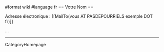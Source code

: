 #format wiki
#language fr
== Votre Nom ==

Adresse électronique : [[MailTo(vous AT PASDEPOURRIELS exemple DOT fr)]]

...

----
CategoryHomepage


<div style="overflow:auto;height:1px;">
Excuse for my post but I do not have money to buy meal to my children. Forgive me please.
[http://www.webpage24.de/host/casino/free_online_casino_games.html free online casino games]
[http://www.webpage24.de/host/casino/gambling_casino_online.html gambling casino online]
[http://www.webpage24.de/host/casino/gettysburg_casino.html gettysburg casino]
[http://www.webpage24.de/host/casino/golden_palace_online_casino.html golden palace online casino]
[http://www.webpage24.de/host/casino/hampton_beach_casino.html hampton beach casino]
[http://www.webpage24.de/host/casino/hard_rock_casino_online.html hard rock casino online]
[http://www.webpage24.de/host/casino/how_to_cheat_casino_in_poker.html how to cheat casino in poker]
[http://www.webpage24.de/host/casino/internet_casino.html internet casino]
[http://www.webpage24.de/host/casino/internet_casino_gambling.html internet casino gambling]
[http://www.webpage24.de/host/casino/las_vegas_casino.html las vegas casino]
[http://www.webpage24.de/host/casino/las_vegas_casino_employment.html las vegas casino employment]
[http://www.webpage24.de/host/casino/las_vegas_casino_free_coupon.html las vegas casino free coupon]
[http://www.webpage24.de/host/casino/laughlin_casino.html laughlin casino]
[http://www.webpage24.de/host/casino/mandalay_bay_hotel_vs_casino.html mandalay bay hotel vs casino]
[http://www.webpage24.de/host/casino/michigan_casino_packages.html michigan casino packages]
[http://www.webpage24.de/host/casino/mohegan_sun_casino.html mohegan sun casino]
[http://www.webpage24.de/host/casino/mystic_lake_casino.html mystic lake casino]
[http://www.webpage24.de/host/casino/mystic_lake_casino_minnesota.html mystic lake casino minnesota]
[http://www.webpage24.de/host/casino/new_casino_table_games.html new casino table games]
[http://www.webpage24.de/host/casino/new_york_new_york_casino.html new york new york casino]
[http://www.webpage24.de/host/casino/no_deposit_casino_codes.html no deposit casino codes]
[http://www.webpage24.de/host/casino/online_casino.html online casino]
[http://www.webpage24.de/host/casino/online_casino_blackjack.html online casino blackjack]
[http://www.webpage24.de/host/casino/online_casino_gambling.html online casino gambling]
[http://www.webpage24.de/host/casino/online_casino_partycasino_review.html online casino partycasino review]
[http://www.webpage24.de/host/casino/online_casino_reviews.html online casino reviews]
[http://www.webpage24.de/host/casino/online_casino_roller.html online casino roller]
[http://www.webpage24.de/host/casino/online_casino_sportsbook.html online casino sportsbook]
[http://www.webpage24.de/host/casino/online_gambling_casino.html online gambling casino]
[http://www.webpage24.de/host/casino/online_sports_casino.html online sports casino]
[http://www.webpage24.de/host/casino/pala_casino.html pala casino]
[http://www.webpage24.de/host/casino/peppermill_hotel_casino_reno.html peppermill hotel casino reno]
[http://www.webpage24.de/host/casino/play_casino_games_for_free.html play casino games for free]
[http://www.webpage24.de/host/casino/red_rock_casino.html red rock casino]
[http://www.webpage24.de/host/casino/red_rock_casino_and_spa.html red rock casino and spa]
[http://www.webpage24.de/host/casino/royal_oasis_golf_resort_and_casino.html royal oasis golf resort and casino]
[http://www.webpage24.de/host/casino/san_manuel_casino.html san manuel casino]
[http://www.webpage24.de/host/casino/sandia_casino.html sandia casino]
[http://www.webpage24.de/host/casino/soaring_eagle_casino.html soaring eagle casino]
[http://www.webpage24.de/host/casino/south_carolina_casino.html south carolina casino]
[http://www.webpage24.de/host/casino/south_coast_casino.html south coast casino]
[http://www.webpage24.de/host/casino/sterling_casino_ship.html sterling casino ship]
[http://www.webpage24.de/host/casino/turning_stone_casino.html turning stone casino]
[http://www.webpage24.de/host/casino/uk_casino.html uk casino]
[http://www.webpage24.de/host/casino/virtual_casino.html virtual casino]
[http://www.webpage24.de/host/casino/ashinko_pokie_casino_game.html ashinko pokie casino game]
[http://www.webpage24.de/host/casino/best_casino.html best casino]
[http://www.webpage24.de/host/casino/best_online_casino.html best online casino]
[http://www.webpage24.de/host/casino/best_online_casino_gambling.html best online casino gambling]
[http://www.webpage24.de/host/casino/big_m_casino.html big m casino]
[http://www.webpage24.de/host/casino/boomtown_hotel_casino_reno.html boomtown hotel casino reno]
[http://www.webpage24.de/host/casino/casino.html casino]
[http://www.webpage24.de/host/casino/casino_affiliate_program.html casino affiliate program]
[http://www.webpage24.de/host/casino/casino_beltegoed.html casino beltegoed]
[http://www.webpage24.de/host/casino/casino_bonus.html casino bonus]
[http://www.webpage24.de/host/casino/casino_bonuses.html casino bonuses]
[http://www.webpage24.de/host/casino/casino_canandaigua_ny.html casino canandaigua ny]
[http://www.webpage24.de/host/casino/casino_chips.html casino chips]
[http://www.webpage24.de/host/casino/casino_cruise_ship_for_sale.html casino cruise ship for sale]
[http://www.webpage24.de/host/casino/casino_directory.html casino directory]
[http://www.webpage24.de/host/casino/casino_free_cash.html casino free cash]
[http://www.webpage24.de/host/casino/casino_fundraisers.html casino fundraisers]
[http://www.webpage24.de/host/casino/casino_gambling.html casino gambling]
[http://www.webpage24.de/host/casino/casino_games.html casino games]
[http://www.webpage24.de/host/casino/casino_in_benalmadena.html casino in benalmadena]
[http://www.webpage24.de/host/casino/casino_internet_online_poker.html casino internet online poker]
[http://www.webpage24.de/host/casino/casino_jobs.html casino jobs]
[http://www.webpage24.de/host/casino/casino_nsw.html casino nsw]
[http://www.webpage24.de/host/casino/casino_on_net.html casino on net]
[http://www.webpage24.de/host/casino/casino_online.html casino online]
[http://www.webpage24.de/host/casino/casino_online_games_to_play.html casino online games to play]
[http://www.webpage24.de/host/casino/casino_overzicht.html casino overzicht]
[http://www.webpage24.de/host/casino/casino_playing_cards.html casino playing cards]
[http://www.webpage24.de/host/casino/casino_poker_chips.html casino poker chips]
[http://www.webpage24.de/host/casino/casino_rama.html casino rama]
[http://www.webpage24.de/host/casino/casino_roulette.html casino roulette]
[http://biggame.ho.com.ua/free_online_casino_games.html free online casino games]
[http://biggame.ho.com.ua/gambling_casino_online.html gambling casino online]
[http://biggame.ho.com.ua/gettysburg_casino.html gettysburg casino]
[http://biggame.ho.com.ua/golden_palace_online_casino.html golden palace online casino]
[http://biggame.ho.com.ua/hampton_beach_casino.html hampton beach casino]
[http://biggame.ho.com.ua/hard_rock_casino_online.html hard rock casino online]
[http://biggame.ho.com.ua/how_to_cheat_casino_in_poker.html how to cheat casino in poker]
[http://biggame.ho.com.ua/internet_casino.html internet casino]
[http://biggame.ho.com.ua/internet_casino_gambling.html internet casino gambling]
[http://biggame.ho.com.ua/las_vegas_casino.html las vegas casino]
[http://biggame.ho.com.ua/las_vegas_casino_employment.html las vegas casino employment]
[http://biggame.ho.com.ua/las_vegas_casino_free_coupon.html las vegas casino free coupon]
[http://biggame.ho.com.ua/laughlin_casino.html laughlin casino]
[http://biggame.ho.com.ua/mandalay_bay_hotel_vs_casino.html mandalay bay hotel vs casino]
[http://biggame.ho.com.ua/michigan_casino_packages.html michigan casino packages]
[http://biggame.ho.com.ua/mohegan_sun_casino.html mohegan sun casino]
[http://biggame.ho.com.ua/mystic_lake_casino.html mystic lake casino]
[http://biggame.ho.com.ua/mystic_lake_casino_minnesota.html mystic lake casino minnesota]
[http://biggame.ho.com.ua/new_casino_table_games.html new casino table games]
[http://biggame.ho.com.ua/new_york_new_york_casino.html new york new york casino]
[http://biggame.ho.com.ua/no_deposit_casino_codes.html no deposit casino codes]
[http://biggame.ho.com.ua/online_casino.html online casino]
[http://biggame.ho.com.ua/online_casino_blackjack.html online casino blackjack]
[http://biggame.ho.com.ua/online_casino_gambling.html online casino gambling]
[http://biggame.ho.com.ua/online_casino_partycasino_review.html online casino partycasino review]
[http://biggame.ho.com.ua/online_casino_reviews.html online casino reviews]
[http://biggame.ho.com.ua/online_casino_roller.html online casino roller]
[http://biggame.ho.com.ua/online_casino_sportsbook.html online casino sportsbook]
[http://biggame.ho.com.ua/online_gambling_casino.html online gambling casino]
[http://biggame.ho.com.ua/online_sports_casino.html online sports casino]
[http://biggame.ho.com.ua/pala_casino.html pala casino]
[http://biggame.ho.com.ua/peppermill_hotel_casino_reno.html peppermill hotel casino reno]
[http://biggame.ho.com.ua/play_casino_games_for_free.html play casino games for free]
[http://biggame.ho.com.ua/red_rock_casino.html red rock casino]
[http://biggame.ho.com.ua/red_rock_casino_and_spa.html red rock casino and spa]
[http://biggame.ho.com.ua/royal_oasis_golf_resort_and_casino.html royal oasis golf resort and casino]
[http://biggame.ho.com.ua/san_manuel_casino.html san manuel casino]
[http://biggame.ho.com.ua/sandia_casino.html sandia casino]
[http://biggame.ho.com.ua/soaring_eagle_casino.html soaring eagle casino]
[http://biggame.ho.com.ua/south_carolina_casino.html south carolina casino]
[http://biggame.ho.com.ua/south_coast_casino.html south coast casino]
[http://biggame.ho.com.ua/sterling_casino_ship.html sterling casino ship]
[http://biggame.ho.com.ua/turning_stone_casino.html turning stone casino]
[http://biggame.ho.com.ua/uk_casino.html uk casino]
[http://biggame.ho.com.ua/virtual_casino.html virtual casino]
[http://biggame.ho.com.ua/ashinko_pokie_casino_game.html ashinko pokie casino game]
[http://biggame.ho.com.ua/best_casino.html best casino]
[http://biggame.ho.com.ua/best_online_casino.html best online casino]
[http://biggame.ho.com.ua/best_online_casino_gambling.html best online casino gambling]
[http://biggame.ho.com.ua/big_m_casino.html big m casino]
[http://biggame.ho.com.ua/boomtown_hotel_casino_reno.html boomtown hotel casino reno]
[http://biggame.ho.com.ua/casino.html casino]
[http://biggame.ho.com.ua/casino_affiliate_program.html casino affiliate program]
[http://biggame.ho.com.ua/casino_beltegoed.html casino beltegoed]
[http://biggame.ho.com.ua/casino_bonus.html casino bonus]
[http://biggame.ho.com.ua/casino_bonuses.html casino bonuses]
[http://biggame.ho.com.ua/casino_canandaigua_ny.html casino canandaigua ny]
[http://biggame.ho.com.ua/casino_chips.html casino chips]
[http://biggame.ho.com.ua/casino_cruise_ship_for_sale.html casino cruise ship for sale]
[http://biggame.ho.com.ua/casino_directory.html casino directory]
[http://biggame.ho.com.ua/casino_free_cash.html casino free cash]
[http://biggame.ho.com.ua/casino_fundraisers.html casino fundraisers]
[http://biggame.ho.com.ua/casino_gambling.html casino gambling]
[http://biggame.ho.com.ua/casino_games.html casino games]
[http://biggame.ho.com.ua/casino_in_benalmadena.html casino in benalmadena]
[http://biggame.ho.com.ua/casino_internet_online_poker.html casino internet online poker]
[http://biggame.ho.com.ua/casino_jobs.html casino jobs]
[http://biggame.ho.com.ua/casino_nsw.html casino nsw]
[http://biggame.ho.com.ua/casino_on_net.html casino on net]
[http://biggame.ho.com.ua/casino_online.html casino online]
[http://biggame.ho.com.ua/casino_online_games_to_play.html casino online games to play]
[http://biggame.ho.com.ua/casino_overzicht.html casino overzicht]
[http://biggame.ho.com.ua/casino_playing_cards.html casino playing cards]
[http://biggame.ho.com.ua/casino_poker_chips.html casino poker chips]
[http://biggame.ho.com.ua/casino_rama.html casino rama]
[http://biggame.ho.com.ua/casino_roulette.html casino roulette]
[http://biggame.ho.com.ua/casino_royale.html casino royale]
[http://biggame.ho.com.ua/casino_ship_for_sale.html casino ship for sale]
[http://biggame.ho.com.ua/casino_supplies.html casino supplies]
[http://biggame.ho.com.ua/casino_texas_holdem.html casino texas holdem]
[http://biggame.ho.com.ua/casino_traffic.html casino traffic]
[http://biggame.ho.com.ua/casino_uniforms.html casino uniforms]
[http://biggame.ho.com.ua/casino_vergelijker.html casino vergelijker]
[http://biggame.ho.com.ua/casino_vergelijking.html casino vergelijking]
[http://biggame.ho.com.ua/casino_web_site.html casino web site]
[http://biggame.ho.com.ua/computer_casino_games.html computer casino games]
[http://biggame.ho.com.ua/fast_fredies_casino.html fast fredies casino]
[http://biggame.ho.com.ua/foxwoods_casino.html foxwoods casino]
[http://biggame.ho.com.ua/foxwoods_casino_bus_tours_ma.html foxwoods casino bus tours ma]
[http://biggame.ho.com.ua/free_casino.html free casino]
[http://biggame.ho.com.ua/free_casino_bonuses.html free casino bonuses]
[http://biggame.ho.com.ua/free_casino_game.html free casino game]
[http://biggame.ho.com.ua/free_casino_games.html free casino games]
[http://biggame.ho.com.ua/free_casino_money_doenload_game.html free casino money doenload game]
[http://biggame.ho.com.ua/free_casino_online.html free casino online]
[http://biggame.ho.com.ua/free_casino_website_template.html free casino website template]
[http://biggame.ho.com.ua/free_fun_casino_slots.html free fun casino slots]
[http://biggame.ho.com.ua/free_money_at_casino_poker.html free money at casino poker]
[http://biggame.ho.com.ua/free_online_casino.html free online casino]
[http://biggame.ho.com.ua/free_online_casino_game.html free online casino game]
</div>
